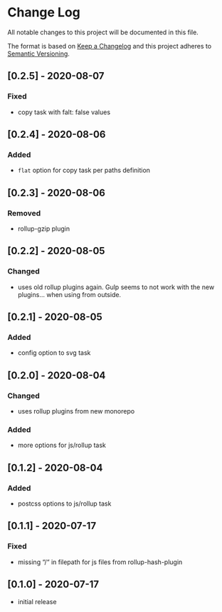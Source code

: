 # Change Log

All notable changes to this project will be documented in this file.

The format is based on [Keep a Changelog](http://keepachangelog.com/) and this project adheres to [Semantic Versioning](http://semver.org/).

<!--
   PRs should document their user-visible changes (if any) in the
   Unreleased section, uncommenting the header as necessary.
-->

<!-- ## Unreleased -->
<!-- ### Added -->
<!-- ### Changed -->
<!-- ### Removed -->
<!-- ### Fixed -->

## [0.2.5] - 2020-08-07

### Fixed
* copy task with falt: false values

## [0.2.4] - 2020-08-06

### Added
* `flat` option for copy task per paths definition

## [0.2.3] - 2020-08-06

### Removed
* rollup-gzip plugin

## [0.2.2] - 2020-08-05

### Changed
* uses old rollup plugins again. Gulp seems to not work with the new plugins… when using from outside.

## [0.2.1] - 2020-08-05

### Added
* config option to svg task

## [0.2.0] - 2020-08-04

### Changed
* uses rollup plugins from new monorepo

### Added
* more options for js/rollup task

## [0.1.2] - 2020-08-04

### Added
* postcss options to js/rollup task

## [0.1.1] - 2020-07-17

### Fixed
* missing “/“ in filepath for js files from rollup-hash-plugin

## [0.1.0] - 2020-07-17

* initial release
